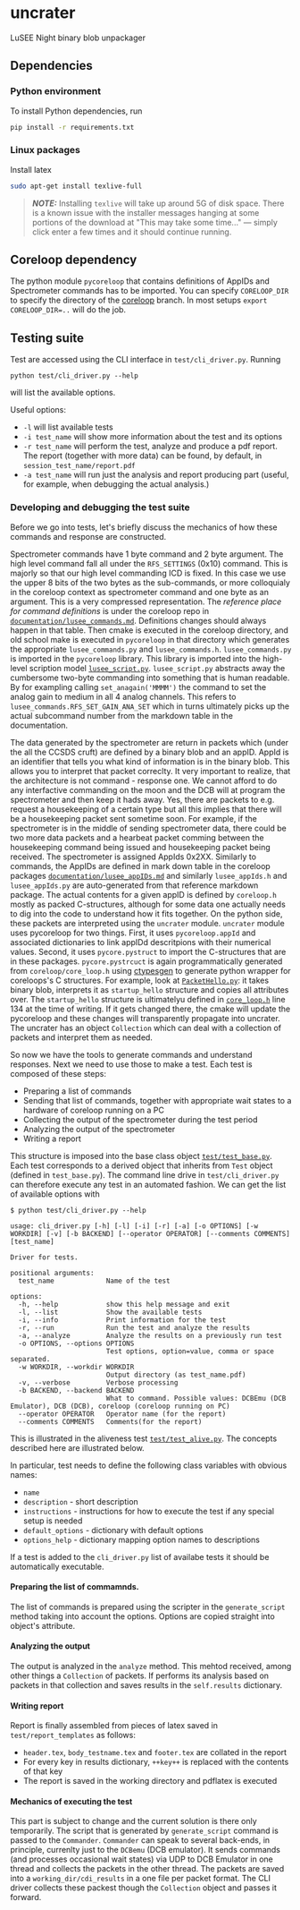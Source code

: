 # uncrater
LuSEE Night binary blob unpackager

## Dependencies
### Python environment
To install Python dependencies, run
```bash
pip install -r requirements.txt
```
### Linux packages
Install latex
```bash
sudo apt-get install texlive-full
```
> **_NOTE:_**  Installing `texlive` will take up around 5G of disk space. There is a known issue with the installer
> messages hanging at some portions of the download at "This may take some time..." &mdash; simply click enter a few
> times and it should continue running.


## Coreloop dependency

The python module `pycoreloop` that contains definitions of AppIDs and Spectrometer commands has to be imported.
You can specify `CORELOOP_DIR` to specify the directory of the [coreloop](https://github.com/lusee-night/coreloop/) branch.
In most setups `export CORELOOP_DIR=..` will do the job.

## Testing suite

Test are accessed using the CLI interface in `test/cli_driver.py`. Running 
```
python test/cli_driver.py --help
```
will list the available options.

Useful options:
 * `-l` will list available tests
 * `-i test_name` will show more information about the test and its options
 * `-r test_name` will perform the test, analyze and produce a pdf report. The report (together with more data) can be found, by default, in `session_test_name/report.pdf`
 * `-a test_name` will run just the analysis and report producing part (useful, for example, when debugging the actual analysis.)


 ### Developing and debugging the test suite

 
Before we go into tests, let's briefly discuss the mechanics of how these commands and response are constructed.

Spectrometer commands have 1 byte command and 2 byte argument. The high level command fall all under the `RFS_SETTINGS` (0x10) command. This is majorly so that our high level commanding ICD is fixed.
In this case we use the upper 8 bits of the two bytes as the sub-commands, or more colloquialy in the coreloop context as spectrometer command and one byte as an argument. This is a very compressed representation. The *reference place for command definitions* is under the coreloop repo in [`documentation/lusee_commands.md`](https://github.com/lusee-night/coreloop/blob/devel/documentation/lusee_commands.md). Definitions changes should always happen in that table. Then cmake is executed in the coreloop directory, and old school make is executed in `pycoreloop` in that directory which generates the appropriate `lusee_commands.py` and `lusee_commands.h`. `lusee_commands.py` is imported in the `pycoreloop` library. This library is imported into the high-level scription model [`lusee_script.py`](scripter/lusee_script.py). `lusee_script.py` abstracts away the cumbersome two-byte commanding into something that is human readable. By for exampling calling `set_anagain('MMMM')` the command to set the analog gain to medium in all 4 analog channels. This refers to `lusee_commands.RFS_SET_GAIN_ANA_SET` which in turns ultimately picks up the actual subcommand number from the markdown table in the documentation. 

The data generated by the spectrometer are return in packets which (under the all the CCSDS cruft) are defined by a binary blob and an appID. AppId is an identifier that tells you what kind of information is in the binary blob. This allows you to interpret that packet correclty. It very important to realize, that the architecture is not command - response one. We cannot afford to do any interfactive commanding on the moon and the DCB will at program the spectrometer and then keep it hads away.  Yes, there are packets to e.g. request a housekeeping of a certain type but all this implies that there will be a housekeeping packet sent sometime soon. For example, if the spectrometer is in the middle of sending spectrometer data, there could be two more data packets and a hearbeat packet comming between the housekeeping command being issued and housekeeping packet being received. The spectrometer is assigned AppIds 0x2XX. Similarly to commands, the AppIDs are defined in mark down table in the coreloop packages [`documentation/lusee_appIDs.md`](https://github.com/lusee-night/coreloop/blob/devel/documentation/lusee_appIds.md) and similarly `lusee_appIds.h` and `lusee_appIds.py` are auto-generated from that reference markdown package. The actual contents for a given appID is defined by `coreloop.h` mostly as packed C-structures, although for some data one actually needs to dig into the code to understand how it fits together. On the python side, these packets are interpreted using the `uncrater` module. `uncrater` module uses pycoreloop for two things. First, it uses `pycoreloop.appId` and associated dictionaries to link appIDd descritpions with their numerical values. Second, it uses `pycore.pystruct` to import the C-structures that are in these packages. `pycore.pystrcuct` is again programmatically generated from `coreloop/core_loop.h` using [ctypesgen](https://github.com/ctypesgen/ctypesgen) to generate python wrapper for coreloops's C structures. For example, look at [`PacketHello.py`](uncrater/Packet_Hello.py): it takes binary blob, interprets it as `startup_hello` structure and copies all attributes over. The `startup_hello` structure is ultimatelyu defined in [`core_loop.h`](https://github.com/lusee-night/coreloop/blob/devel-2/coreloop/core_loop.h) line 134 at the time of writing. If it gets changed there, the cmake will update the pycoreloop and these changes will transparently propagate into uncrater. The uncrater has an object `Collection` which can deal with a collection of packets and interpret them as needed.

So now we have the tools to generate commands and understand responses. Next we need to use those to make a test.  Each test is composed of these steps:
  * Preparing a list of commands
  * Sending that list of commands, together with appropriate wait states to a hardware of coreloop running on a PC
  * Collecting the output of the spectrometer during the test period
  * Analyzing the output of the spectrometer
  * Writing a report

This structure is imposed into the base class object [`test/test_base.py`](test/test_base.py). Each test corresponds to a derived object that inherits from `Test` object (defined in `test_base.py`). The command line drive in `test/cli_driver.py` can therefore execute any test in an automated fashion. We can get the list of available options with 

```
$ python test/cli_driver.py --help

usage: cli_driver.py [-h] [-l] [-i] [-r] [-a] [-o OPTIONS] [-w WORKDIR] [-v] [-b BACKEND] [--operator OPERATOR] [--comments COMMENTS] [test_name]

Driver for tests.

positional arguments:
  test_name             Name of the test

options:
  -h, --help            show this help message and exit
  -l, --list            Show the available tests
  -i, --info            Print information for the test
  -r, --run             Run the test and analyze the results
  -a, --analyze         Analyze the results on a previously run test
  -o OPTIONS, --options OPTIONS
                        Test options, option=value, comma or space separated.
  -w WORKDIR, --workdir WORKDIR
                        Output directory (as test_name.pdf)
  -v, --verbose         Verbose processing
  -b BACKEND, --backend BACKEND
                        What to command. Possible values: DCBEmu (DCB Emulator), DCB (DCB), coreloop (coreloop running on PC)
  --operator OPERATOR   Operator name (for the report)
  --comments COMMENTS   Comments(for the report)
```


 This is illustrated in the aliveness test [`test/test_alive.py`](test/test_alive.py). The concepts described here are illustrated below.

In particular, test needs to define the following class variables with obvious names:

  * `name`
  * `description` - short description
  * `instructions` - instructions for how to execute the test if any special setup is needed
  * `default_options` - dictionary with default options 
  * `options_help` - dictionary mapping option names to descriptions

If a test is added to the `cli_driver.py` list of availabe tests it should be automatically executable.

#### Preparing the list of commamnds.

The list of commands is prepared using the scripter in the `generate_script` method taking into account the options. Options are copied straight into object's attribute.

#### Analyzing the output

The output is analyzed in the `analyze` method. This mehtod received, among other things a `Collection` of packets. If performs its analysis based on packets in that collection and saves results in the `self.results` dictionary.

#### Writing report

Report is finally assembled from pieces of latex saved in `test/report_templates` as follows:
 * `header.tex`, `body_testname.tex` and `footer.tex` are collated in the report
 * For every key in results dictionary, `++key++` is replaced with the contents of that key
 * The report is saved in the working directory and pdflatex is executed


 #### Mechanics of executing the test

 This part is subject to change and the current solution is there only temporarily. The script that is generated by `generate_script` command is passed to the `Commander`. `Commander` can speak to several back-ends, in principle, currenlty just to the `DCBemu` (DCB emulator). It sends commands (and processes occasional wait states) via UDP to DCB Emulator in one thread and collects the packets in the other thread. The packets are saved into a `working_dir/cdi_results` in a one file per packet format. The CLI driver collects these packest though the `Collection` object and passes it forward.
  


